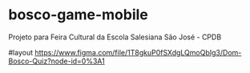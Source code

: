 # bosco-game-mobile
 Projeto para Feira Cultural da Escola Salesiana São José - CPDB

#layout 
https://www.figma.com/file/1T8gkuP0fSXdgLQmoQbIg3/Dom-Bosco-Quiz?node-id=0%3A1
